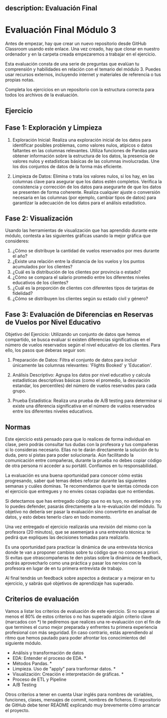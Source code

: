 ## description: Evaluación Final


# Evaluación Final Módulo 3


Antes de empezar, hay que crear un nuevo repositorio desde GitHub Classroom usando este enlace. Una vez creado, hay que clonar en nuestro ordenador y
en la carpeta creada empezaremos a trabajar en el ejercicio.

Esta evaluación consta de una serie de preguntas que evalúan tu comprensión y habilidades en relación con el temario del módulo 3.
Puedes usar recursos externos, incluyendo internet y materiales de referencia o tus propias notas.

Completa los ejercicios en un repositorio con la estructura correcta para todos los archivos de la evaluación.

## Ejercicio

## Fase 1: Exploración y Limpieza

1. Exploración Inicial:
Realiza una exploración inicial de los datos para identificar posibles problemas, como valores nulos, atípicos o datos faltantes en las columnas
relevantes.
Utiliza funciones de Pandas para obtener información sobre la estructura de los datos, la presencia de valores nulos y estadísticas básicas de
las columnas involucradas.
Une los dos conjuntos de datos de la forma más eficiente.

2. Limpieza de Datos:
Elimina o trata los valores nulos, si los hay, en las columnas clave para asegurar que los datos estén completos.
Verifica la consistencia y corrección de los datos para asegurarte de que los datos se presenten de forma coherente.
Realiza cualquier ajuste o conversión necesaria en las columnas (por ejemplo, cambiar tipos de datos) para garantizar la adecuación de los
datos para el análisis estadístico.


## Fase 2: Visualización

Usando las herramientas de visualización que has aprendido durante este módulo, contesta a las siguientes gráficas usando la mejor gráfica que consideres:
1. ¿Cómo se distribuye la cantidad de vuelos reservados por mes durante el año?
2. ¿Existe una relación entre la distancia de los vuelos y los puntos acumulados por los clientes?
3. ¿Cuál es la distribución de los clientes por provincia o estado?
4. ¿Cómo se compara el salario promedio entre los diferentes niveles educativos de los clientes?
5. ¿Cuál es la proporción de clientes con diferentes tipos de tarjetas de fidelidad?
6. ¿Cómo se distribuyen los clientes según su estado civil y género?


## Fase 3: Evaluación de Diferencias en Reservas de Vuelos por Nivel Educativo
Objetivo del Ejercicio: Utilizando un conjunto de datos que hemos compartido, se busca evaluar si existen diferencias significativas en el número de vuelos
reservados según el nivel educativo de los clientes. Para ello, los pasos que deberas seguir son:

1. Preparación de Datos:
Filtra el conjunto de datos para incluir únicamente las columnas relevantes: 'Flights Booked' y 'Education'.

2. Análisis Descriptivo:
Agrupa los datos por nivel educativo y calcula estadísticas descriptivas básicas (como el promedio, la desviación estandar, los percentiles) del
número de vuelos reservados para cada grupo.

3. Prueba Estadística:
Realiza una prueba de A/B testing para determinar si existe una diferencia significativa en el número de vuelos reservados entre los diferentes
niveles educativos.


## Normas

Este ejercicio está pensado para que lo realices de forma individual en clase, pero podrás consultar tus dudas con la profesora y tus compañeras si lo consideras
necesario. Ellas no te darán directamente la solución de tu duda, pero sí pistas para poder solucionarla. Aún facilitando la comunicación entre compañeras, durante la
prueba no debes copiar código de otra persona ni acceder a su portátil. Confiamos en tu responsabilidad.

La evaluación es una buena oportunidad para conocer cómo estás progresando, saber qué temas debes reforzar durante las siguientes semanas y cuáles dominas.
Te recomendamos que te sientas cómoda con el ejercicio que entregues y no envíes cosas copiadas que no entiendas.

Si detectamos que has entregado código que no es tuyo, no entiendes y no lo puedes defender, pasarás directamente a la re-evaluación del módulo. Tu objetivo no
debería ser pasar la evaluación sino convertirte en analisat de datos, y esto debes tenerlo claro en todo momento.

Una vez entregado el ejercicio realizarás una revisión del mismo con la profesora (20 minutos), que se asemenjará a una entrevista técnica: te pedirá que expliques
las decisiones tomadas para realizarlo.

Es una oportunidad para practicar la dinámica de una entrevista técnica donde te van a proponer cambios sobre tu código que no conoces a priori. Si evitas que otrascompañeras te den pistas sobre la dinámica de feedback, podrás aprovecharlo como una práctica y pasar los nervios con la profesora en lugar de en tu primera
entrevista de trabajo.

Al final tendrás un feedback sobre aspectos a destacar y a mejorar en tu ejercicio, y sabrás qué objetivos de aprendizaje has superado.


## Criterios de evaluación

Vamos a listar los criterios de evaluación de este ejercicio. Si no superas al menos el 80% de estos criterios o no has superado algún criterio clave (marcados con *) te
pediremos que realices una re-evaluación con el fin de que termines el curso mejor preparada y enfrentes tu primera experiencia profesional con más seguridad. En
caso contrario, estás aprendiendo al ritmo que hemos pautado para poder afrontar los conocimientos del siguiente módulo.


- Análisis y transformación de datos
- EDA: Entender el proceso de EDA. *
- Métodos Pandas. *
- Limpieza. Uso de "apply" para tranformar datos. *
- Visualización: Creación e interpretación de gráficas. *
- Proceso de ETL y Pipeline
- A/B Testing

Otros criterios a tener en cuenta
Usar inglés para nombres de variables, funciones, clases, mensajes de commit, nombres de ficheros.
El repositorio de GitHub debe tener README explicando muy brevemente cómo arrancar el proyecto.